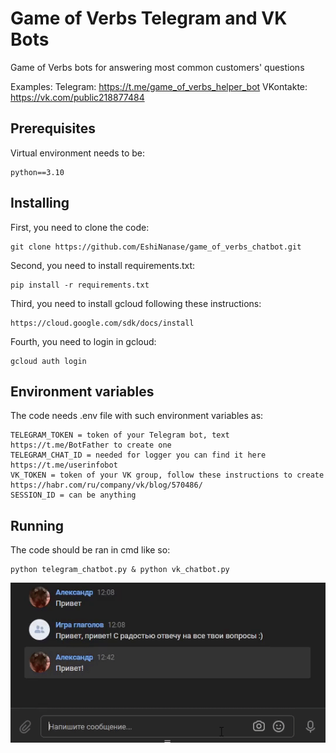 # Game of Verbs Telegram and VK Bots

Game of Verbs bots for answering most common customers' questions

Examples: 
Telegram: https://t.me/game_of_verbs_helper_bot
VKontakte: https://vk.com/public218877484

## Prerequisites

Virtual environment needs to be:

```
python==3.10
```
## Installing

First, you need to clone the code:

```
git clone https://github.com/EshiNanase/game_of_verbs_chatbot.git
```
Second, you need to install requirements.txt:

```
pip install -r requirements.txt
```
Third, you need to install gcloud following these instructions:
```
https://cloud.google.com/sdk/docs/install
```
Fourth, you need to login in gcloud:
```
gcloud auth login
```
## Environment variables

The code needs .env file with such environment variables as:

```
TELEGRAM_TOKEN = token of your Telegram bot, text https://t.me/BotFather to create one
TELEGRAM_CHAT_ID = needed for logger you can find it here https://t.me/userinfobot
VK_TOKEN = token of your VK group, follow these instructions to create https://habr.com/ru/company/vk/blog/570486/
SESSION_ID = can be anything
```
## Running

The code should be ran in cmd like so:

```
python telegram_chatbot.py & python vk_chatbot.py
```
![](https://github.com/EshiNanase/game_of_verbs_chatbot/blob/main/example.gif)

